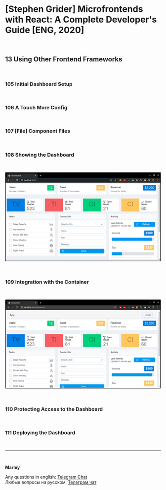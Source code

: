 # [Stephen Grider] Microfrontends with React: A Complete Developer's Guide [ENG, 2020]

<br/>

## 13 Using Other Frontend Frameworks

<br/>

### 105 Initial Dashboard Setup

<br/>

### 106 A Touch More Config

<br/>

### 107 [File] Component Files

<br/>

### 108 Showing the Dashboard

<br/>

![Application](/img/pic-m13-p01.png?raw=true)

<br/>

### 109 Integration with the Container

<br/>

![Application](/img/pic-m13-p02.png?raw=true)

<br/>

### 110 Protecting Access to the Dashboard

<br/>

### 111 Deploying the Dashboard

<br/>

---

<br/>

**Marley**

Any questions in english: <a href="https://jsdev.org/chat/">Telegram Chat</a>  
Любые вопросы на русском: <a href="https://jsdev.ru/chat/">Телеграм чат</a>
